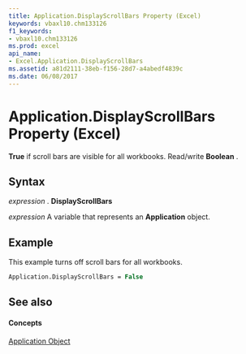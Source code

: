 ```yaml
---
title: Application.DisplayScrollBars Property (Excel)
keywords: vbaxl10.chm133126
f1_keywords:
- vbaxl10.chm133126
ms.prod: excel
api_name:
- Excel.Application.DisplayScrollBars
ms.assetid: a81d2111-38eb-f156-28d7-a4abedf4839c
ms.date: 06/08/2017
---
```



# Application.DisplayScrollBars Property (Excel)

 **True** if scroll bars are visible for all workbooks. Read/write **Boolean** .


## Syntax

 _expression_ . **DisplayScrollBars**

 _expression_ A variable that represents an **Application** object.


## Example

This example turns off scroll bars for all workbooks.


```vb
Application.DisplayScrollBars = False
```


## See also


#### Concepts


[Application Object](Excel.Application(objec).md)


